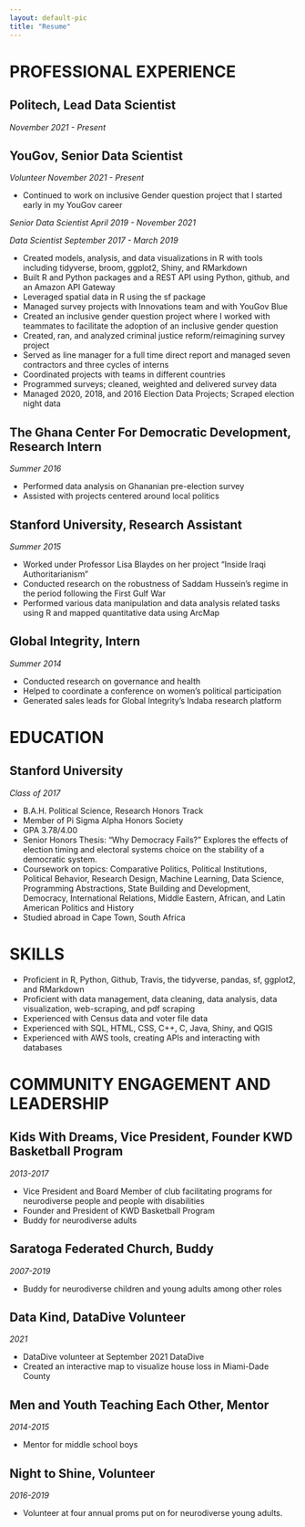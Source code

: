 ```yaml
---
layout: default-pic
title: "Resume"
---
```


# PROFESSIONAL EXPERIENCE

## Politech, Lead Data Scientist
_November 2021 - Present_

## YouGov, Senior Data Scientist

_Volunteer November 2021 - Present_

- Continued to work on inclusive Gender question project that I started early in my YouGov career

_Senior Data Scientist April 2019 - November 2021_

_Data Scientist September 2017 - March 2019_
- Created models, analysis, and data visualizations in R with tools including tidyverse, broom, ggplot2, Shiny, and RMarkdown
- Built R and Python packages and a REST API using Python, github, and an Amazon API Gateway
- Leveraged spatial data in R using the sf package
- Managed survey projects with Innovations team and with YouGov Blue
- Created an inclusive gender question project where I worked with teammates to facilitate the adoption of an inclusive gender question
- Created, ran, and analyzed criminal justice reform/reimagining survey project
- Served as line manager for a full time direct report and managed seven contractors and three cycles of interns
- Coordinated projects with teams in different countries
- Programmed surveys; cleaned, weighted and delivered survey data
- Managed 2020, 2018, and 2016 Election Data Projects; Scraped election night data

## The Ghana Center For Democratic Development, Research Intern
_Summer 2016_
- Performed data analysis on Ghananian pre-election survey
- Assisted with projects centered around local politics

## Stanford University, Research Assistant
_Summer 2015_
- Worked under Professor Lisa Blaydes on her project “Inside Iraqi Authoritarianism”
- Conducted research on the robustness of Saddam Hussein’s regime in the period following the First Gulf War
- Performed various data manipulation and data analysis related tasks using R and mapped quantitative data using ArcMap

## Global Integrity, Intern
_Summer 2014_
- Conducted research on governance and health
- Helped to coordinate a conference on women’s political participation
- Generated sales leads for Global Integrity’s Indaba research platform

# EDUCATION

## Stanford University
_Class of 2017_
- B.A.H. Political Science, Research Honors Track
- Member of Pi Sigma Alpha Honors Society
- GPA 3.78/4.00
- Senior Honors Thesis: “Why Democracy Fails?” Explores the effects of election timing and electoral systems choice on the stability of a democratic system.
- Coursework on topics: Comparative Politics, Political Institutions, Political Behavior, Research Design, Machine Learning, Data Science, Programming Abstractions, State Building and Development, Democracy, International Relations, Middle Eastern, African, and Latin American Politics and History
- Studied abroad in Cape Town, South Africa

# SKILLS

- Proficient in R, Python, Github, Travis, the tidyverse, pandas, sf, ggplot2, and RMarkdown
- Proficient with data management, data cleaning, data analysis, data visualization, web-scraping, and pdf scraping
- Experienced with Census data and voter file data 
- Experienced with SQL, HTML, CSS, C++, C,  Java, Shiny, and QGIS
- Experienced with AWS tools, creating APIs and interacting with databases

# COMMUNITY ENGAGEMENT AND LEADERSHIP

## Kids With Dreams, Vice President, Founder KWD Basketball Program
_2013-2017_
- Vice President and Board Member of club facilitating programs for neurodiverse people and  people with disabilities
- Founder and President of KWD Basketball Program 
- Buddy for neurodiverse adults

## Saratoga Federated Church, Buddy
_2007-2019_
- Buddy for neurodiverse children and young adults among other roles

## Data Kind, DataDive Volunteer
_2021_
- DataDive volunteer at September 2021 DataDive
- Created an interactive map to visualize house loss in Miami-Dade County

## Men and Youth Teaching Each Other, Mentor
_2014-2015_
- Mentor for middle school boys

## Night to Shine, Volunteer
_2016-2019_
- Volunteer at four annual proms put on for neurodiverse young adults.
